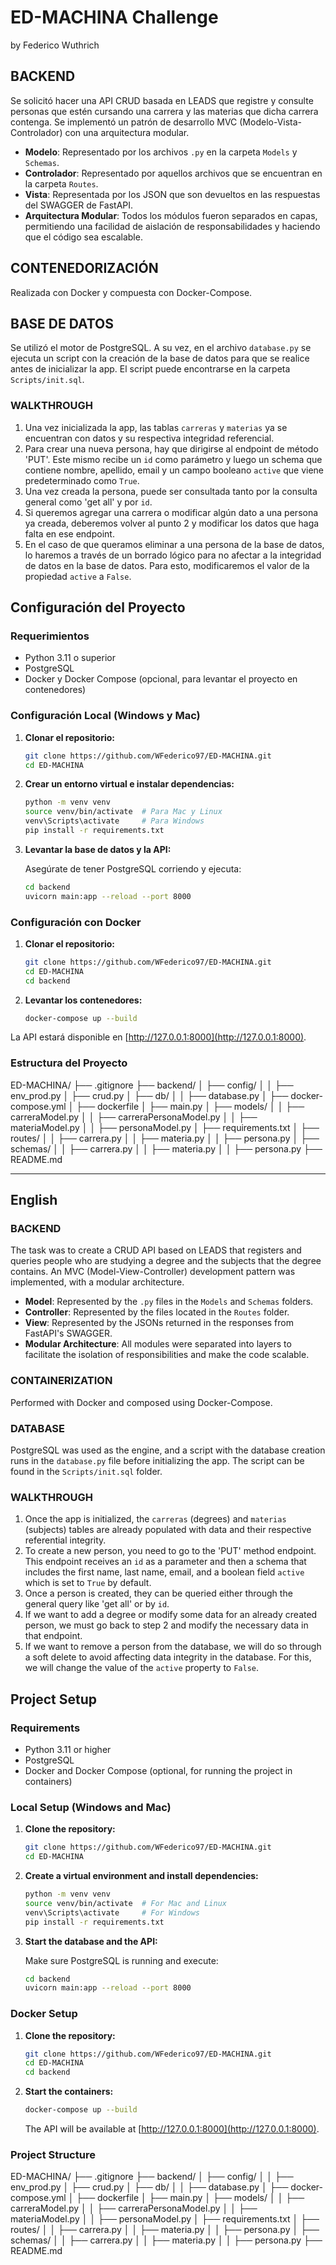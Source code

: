 # ED-MACHINA Challenge

by Federico Wuthrich

## BACKEND

Se solicitó hacer una API CRUD basada en LEADS que registre y consulte personas que estén cursando una carrera y las materias que dicha carrera contenga. Se implementó un patrón de desarrollo MVC (Modelo-Vista-Controlador) con una arquitectura modular.

- **Modelo**: Representado por los archivos `.py` en la carpeta `Models` y `Schemas`.
- **Controlador**: Representado por aquellos archivos que se encuentran en la carpeta `Routes`.
- **Vista**: Representada por los JSON que son devueltos en las respuestas del SWAGGER de FastAPI.
- **Arquitectura Modular**: Todos los módulos fueron separados en capas, permitiendo una facilidad de aislación de responsabilidades y haciendo que el código sea escalable.

## CONTENEDORIZACIÓN

Realizada con Docker y compuesta con Docker-Compose.

## BASE DE DATOS

Se utilizó el motor de PostgreSQL. A su vez, en el archivo `database.py` se ejecuta un script con la creación de la base de datos para que se realice antes de inicializar la app. El script puede encontrarse en la carpeta `Scripts/init.sql`.

### WALKTHROUGH

1. Una vez inicializada la app, las tablas `carreras` y `materias` ya se encuentran con datos y su respectiva integridad referencial.
2. Para crear una nueva persona, hay que dirigirse al endpoint de método 'PUT'. Este mismo recibe un `id` como parámetro y luego un schema que contiene nombre, apellido, email y un campo booleano `active` que viene predeterminado como `True`.
3. Una vez creada la persona, puede ser consultada tanto por la consulta general como 'get all' y por `id`.
4. Si queremos agregar una carrera o modificar algún dato a una persona ya creada, deberemos volver al punto 2 y modificar los datos que haga falta en ese endpoint.
5. En el caso de que queramos eliminar a una persona de la base de datos, lo haremos a través de un borrado lógico para no afectar a la integridad de datos en la base de datos. Para esto, modificaremos el valor de la propiedad `active` a `False`.

## Configuración del Proyecto

### Requerimientos

- Python 3.11 o superior
- PostgreSQL
- Docker y Docker Compose (opcional, para levantar el proyecto en contenedores)

### Configuración Local (Windows y Mac)

1. **Clonar el repositorio:**

    ```bash
    git clone https://github.com/WFederico97/ED-MACHINA.git
    cd ED-MACHINA
    ```

2. **Crear un entorno virtual e instalar dependencias:**

    ```bash
    python -m venv venv
    source venv/bin/activate  # Para Mac y Linux
    venv\Scripts\activate     # Para Windows
    pip install -r requirements.txt
    ```

3. **Levantar la base de datos y la API:**

    Asegúrate de tener PostgreSQL corriendo y ejecuta:

    ```bash
    cd backend
    uvicorn main:app --reload --port 8000
    ```

### Configuración con Docker

1. **Clonar el repositorio:**

    ```bash
    git clone https://github.com/WFederico97/ED-MACHINA.git
    cd ED-MACHINA
    cd backend
    ```

2. **Levantar los contenedores:**

    ```bash
    docker-compose up --build
    ```

La API estará disponible en [http://127.0.0.1:8000](http://127.0.0.1:8000).

### Estructura del Proyecto

ED-MACHINA/
        ├── .gitignore
        ├── backend/
        │   ├── config/
        │   │   ├── env_prod.py
        │   ├── crud.py
        │   ├── db/
        │   │   ├── database.py
        │   ├── docker-compose.yml
        │   ├── dockerfile
        │   ├── main.py
        │   ├── models/
        │   │   ├── carreraModel.py
        │   │   ├── carreraPersonaModel.py
        │   │   ├── materiaModel.py
        │   │   ├── personaModel.py
        │   ├── requirements.txt
        │   ├── routes/
        │   │   ├── carrera.py
        │   │   ├── materia.py
        │   │   ├── persona.py
        │   ├── schemas/
        │   │   ├── carrera.py
        │   │   ├── materia.py
        │   │   ├── persona.py
        ├── README.md

---

## English

### BACKEND

The task was to create a CRUD API based on LEADS that registers and queries people who are studying a degree and the subjects that the degree contains. An MVC (Model-View-Controller) development pattern was implemented, with a modular architecture.

- **Model**: Represented by the `.py` files in the `Models` and `Schemas` folders.
- **Controller**: Represented by the files located in the `Routes` folder.
- **View**: Represented by the JSONs returned in the responses from FastAPI's SWAGGER.
- **Modular Architecture**: All modules were separated into layers to facilitate the isolation of responsibilities and make the code scalable.

### CONTAINERIZATION

Performed with Docker and composed using Docker-Compose.

### DATABASE

PostgreSQL was used as the engine, and a script with the database creation runs in the `database.py` file before initializing the app. The script can be found in the `Scripts/init.sql` folder.

### WALKTHROUGH

1. Once the app is initialized, the `carreras` (degrees) and `materias` (subjects) tables are already populated with data and their respective referential integrity.
2. To create a new person, you need to go to the 'PUT' method endpoint. This endpoint receives an `id` as a parameter and then a schema that includes the first name, last name, email, and a boolean field `active` which is set to `True` by default.
3. Once a person is created, they can be queried either through the general query like 'get all' or by `id`.
4. If we want to add a degree or modify some data for an already created person, we must go back to step 2 and modify the necessary data in that endpoint.
5. If we want to remove a person from the database, we will do so through a soft delete to avoid affecting data integrity in the database. For this, we will change the value of the `active` property to `False`.

## Project Setup

### Requirements

- Python 3.11 or higher
- PostgreSQL
- Docker and Docker Compose (optional, for running the project in containers)

### Local Setup (Windows and Mac)

1. **Clone the repository:**

    ```bash
    git clone https://github.com/WFederico97/ED-MACHINA.git
    cd ED-MACHINA
    ```

2. **Create a virtual environment and install dependencies:**

    ```bash
    python -m venv venv
    source venv/bin/activate  # For Mac and Linux
    venv\Scripts\activate     # For Windows
    pip install -r requirements.txt
    ```

3. **Start the database and the API:**

    Make sure PostgreSQL is running and execute:

    ```bash
    cd backend
    uvicorn main:app --reload --port 8000
    ```

### Docker Setup

1. **Clone the repository:**

    ```bash
    git clone https://github.com/WFederico97/ED-MACHINA.git
    cd ED-MACHINA
    cd backend
    ```

2. **Start the containers:**

    ```bash
    docker-compose up --build
    ```

    The API will be available at [http://127.0.0.1:8000](http://127.0.0.1:8000).

### Project Structure
ED-MACHINA/
        ├── .gitignore
        ├── backend/
        │   ├── config/
        │   │   ├── env_prod.py
        │   ├── crud.py
        │   ├── db/
        │   │   ├── database.py
        │   ├── docker-compose.yml
        │   ├── dockerfile
        │   ├── main.py
        │   ├── models/
        │   │   ├── carreraModel.py
        │   │   ├── carreraPersonaModel.py
        │   │   ├── materiaModel.py
        │   │   ├── personaModel.py
        │   ├── requirements.txt
        │   ├── routes/
        │   │   ├── carrera.py
        │   │   ├── materia.py
        │   │   ├── persona.py
        │   ├── schemas/
        │   │   ├── carrera.py
        │   │   ├── materia.py
        │   │   ├── persona.py
        ├── README.md
